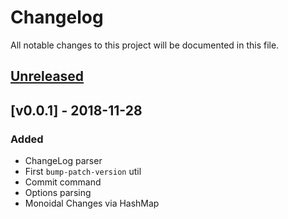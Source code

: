 # Changelog

All notable changes to this project will be documented in this file.

## [Unreleased]

## [v0.0.1] - 2018-11-28
### Added
- ChangeLog parser
- First `bump-patch-version` util
- Commit command
- Options parsing
- Monoidal Changes via HashMap

[Unreleased]: https://github.com/cbeav/dobby/compare/v0.0.1...HEAD
